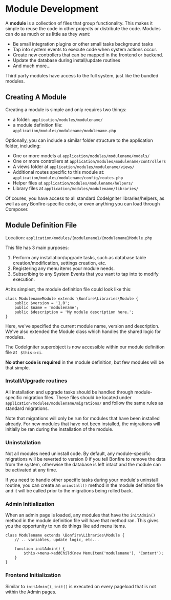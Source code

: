 # Module Development
A **module** is a collection of files that group functionality. This makes it simple to reuse the code in other projects or distribute the code. Modules can do as much or as little as they want: 

* Be small integration plugins or other small tasks background tasks
* Tap into system events to execute code when system actions occur.
* Create new controllers that can be mapped in the frontend or backend.
* Update the database during install/update routines
* And much more...

Third party modules have access to the full system, just like the bundled modules.

## Creating A Module
Creating a module is simple and only requires two things: 

* a folder: `application/modules/modulename/`
* a module definition file: `application/modules/modulename/modulename.php`

Optionally, you can include a similar folder structure to the application folder, including: 

* One or more models at `application/modules/modulename/models/`
* One or more controllers at `application/modules/modulename/controllers`
* A views folder at `application/modules/modulename/views/`
* Additional routes specific to this module at: `application/modules/modulename/config/routes.php`
* Helper files at `application/modules/modulename/helpers/`
* Library files at `application/modules/modulename/libraries/`

Of coures, you have access to all standard CodeIgniter libraries/helpers, as well as any Bonfire-specific code, or even anything you can load through Composer.

## Module Definition File
Location: `application/modules/{modulename}/{modulename}Module.php`

This file has 3 main purposes: 

1. Perform any installation/upgrade tasks, such as database table creation/modification, settings creation, etc.
2. Registering any menu items your module needs.
3. Subscribing to any System Events that you want to tap into to modify execution.

At its simplest, the module definition file could look like this: 

	class ModulenameModule extends \Bonfire\Libraries\Module {
		public $version = '1.0';
		public $name = 'modulename';
		public $description = 'My module description here.';
	}
	
Here, we've specified the current module name, version and description. We've also extended the Module class which handles the shared logic for modules.

The CodeIgniter superobject is now accessible within our module definition file at ` $this->ci`.

**No other code is required** in the module definition, but few modules will be that simple.

### Install/Upgrade routines
All installation and upgrade tasks should be handled through module-specific migration files. These files should be located under `application/modules/modulename/migrations/` and follow the same rules as standard migrations.

Note that migrations will only be run for modules that have been installed already. For new modules that have not been installed, the migrations will initially be ran during the installation of the module.

### Uninstallation
Not all modules need uninstall code. By default, any module-specific migrations will be reverted to version 0 if you tell Bonfire to remove the data from the system, otherwise the database is left intact and the module can be activated at any time.

If you need to handle other specific tasks during your module's uninstall routine, you can create an `uninstall()` method in the module definition file and it will be called prior to the migrations being rolled back.

### Admin Initialization
When an admin page is loaded, any modules that have the `initAdmin()` method in the module definition file will have that method ran. This gives you the opportunity to run do things like add menu items. 

	class Modulename extends \Bonfire\Libraries\Module {
		// .. variables, update logic, etc...
		
		function initAdmin() {
			$this->menu->addChild(new MenuItem('modulename'), 'Content');
		}
	}
	
### Frontend Initialization
Similar to `initAdmin()`, `init()` is executed on every pageload that is not within the Admin pages.